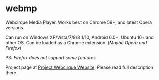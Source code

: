 # webmp
Webcirque Media Player. Works best on Chrome 59+, and latest Opera versions.

Can run on Windows XP/Vista/7/8/8.1/10, Android 6.0+, Ubuntu 16+ and other OS. Can be loaded as a Chrome extension. (_Maybe Opera and Firefox_)

PS: _Firefox does not support some features._

Project page at [Project Webcirque Website](https://www.pwcq.ml/project/webmp). Please read full description there.
